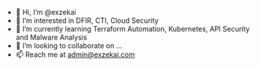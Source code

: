 - 👋 Hi, I’m @exzekai
- 👀 I’m interested in DFIR, CTI, Cloud Security
- 🌱 I’m currently learning Terraform Automation, Kubernetes, API Security and Malware Analysis
- 💞️ I’m looking to collaborate on ...
- 📫 Reach me at admin@exzekai.com

<!---
exzekai/exzekai is a ✨ special ✨ repository because its `README.md` (this file) appears on your GitHub profile.
You can click the Preview link to take a look at your changes.
--->
